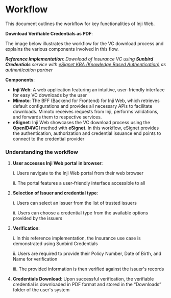 # Workflow

This document outlines the workflow for key functionalities of Inji Web.

 **Download Verifiable Credentials as PDF**:
   
   The image below illustrates the workflow for the VC download process and explains the various components involved in this 
   flow.
   
_**Reference Implementation**: Download of Insurance VC using **Sunbird Credentials** service with [eSignet KBA (Knowledge Based Authentication)](https://docs.esignet.io/end-user-guide/knowledge-based-authentication) as authentication partner_

**Components**:

* **Inji Web**: A web application featuring an intuitive, user-friendly interface for easy VC downloads by the user
* **Mimoto**: The BFF (Backend for Frontend) for Inji Web, which retrieves default configurations and provides all necessary APIs to facilitate downloads. Mimoto receives requests from Inji, performs validations, and forwards them to respective services.
* **eSignet**: Inji Web showcases the VC download process using the **OpenID4VCI** method with **eSignet**. In this workflow, eSignet provides the authentication, authorization and credential issuance end points to connect to the credential provider

### Understanding the workflow

1. **User accesses Inji Web portal in browser**:

   i. Users navigate to the Inji Web portal from their web browser
   
   ii. The portal features a user-friendly interface accessible to all
2. **Selection of Issuer and credential type**:

   i. Users can select an Issuer from the list of trusted issuers

   ii. Users can choose a credential type from the available options provided by the issuers
3. **Verification**:
   
   i. In this reference implementation, the Insurance use case is demonstrated using Sunbird Credentials

   ii. Users are required to provide their Policy Number, Date of Birth, and Name for verification

   iii. The provided information is then verified against the issuer's records
4. **Credentials Download**: Upon successful verification, the verifiable credential is downloaded in PDF format and stored in the “Downloads” folder of the user's system
   



